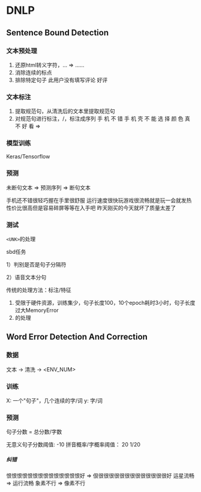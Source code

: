 # DNLP

## Sentence Bound Detection

### 文本预处理
1. 还原html转义字符，&hellip; => ……
2. 消除连续的标点
3. 排除特定句子 此用户没有填写评论 好评

### 文本标注
1. 提取规范句，从清洗后的文本里提取规范句
2. 对规范句进行标注，<M>/<E>，标注成序列
手 机 不 错 手 机 壳 不 能 选 择 颜 色 真 不 好 看
=>
<M> <M> <M> <E> <M> <M> <M> <M> <M> <M> <M> <M> <M> <M> <M> <M> <E>

### 模型训练
Keras/Tensorflow


### 预测
未断句文本 => 预测序列 => 断句文本

手机还不错很轻巧握在手里很舒服
运行速度很快玩游戏很流畅就是玩一会就发热
性价比很高但是容易碎屏等等在入手吧
昨天刚买的今天就坏了质量太差了

### 测试

```<UNK>```的处理

sbd任务

1）判别是否是句子分隔符

2）语音文本分句


传统的处理方法：标注/特征


1) 受限于硬件资源，训练集少，句子长度100，10个epoch耗时3小时，句子长度过大MemoryError
2) <UNK>的处理

## Word Error Detection And Correction

### 数据
文本 -> 清洗
-> <UNK> <PUN> <NUM> <ENV> <ENV_NUM>

### 训练
X: 一个"句子"，几个连续的字/词
y: 字/词

### 预测
句子分数 = 总分数/字数

无意义句子分数阈值: -10
拼音概率/字概率阈值： 20  1/20

##### 纠错
恨恨恨恨恨恨恨恨恨恨恨恨恨恨好 => 佷很很很很很很很很很很很很很好
运星流畅 => 运行流畅
象素不行 => 像素不行
